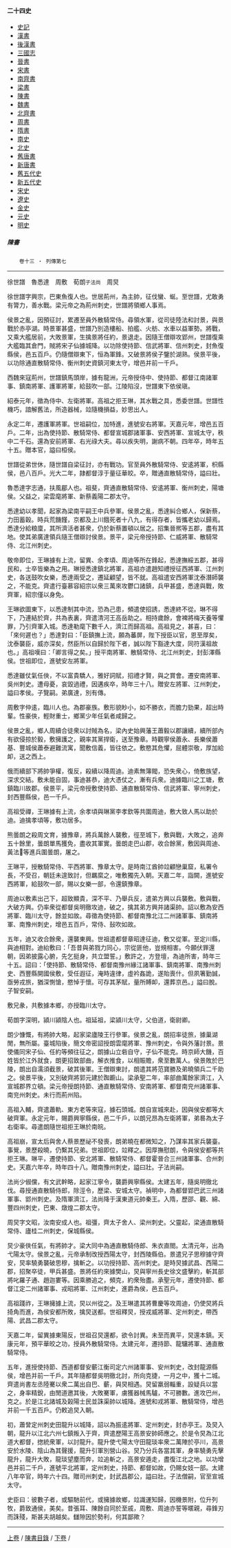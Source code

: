  



#### 二十四史

*   [史記](../a01/a01.md)
*   [漢書](../a02/a02.md)
*   [後漢書](../a03/a03.md)
*   [三國志](../a04/a04.md)
*   [晉書](../a05/a05.md)
*   [宋書](../a06/a06.md)
*   [南齊書](../a07/a07.md)
*   [梁書](../a08/a08.md)
*   [陳書](../a09/a09.md)
*   [魏書](../a10/a10.md)
*   [北齊書](../a11/a11.md)
*   [周書](../a12/a12.md)
*   [隋書](../a13/a13.md)
*   [南史](../a14/a14.md)
*   [北史](../a15/a15.md)
*   [舊唐書](../a16/a16.md)
*   [新唐書](../a17/a17.md)
*   [舊五代史](../a18/a18.md)
*   [新五代史](../a19/a19.md)
*   [宋史](../a20/a20.md)
*   [遼史](../a21/a21.md)
*   [金史](../a22/a22.md)
*   [元史](../a23/a23.md)
*   [明史](../a24/a24.md)


##### 陳書
　　`卷十三 ‧ 列傳第七`

* * *

徐世譜　魯悉達　周敷　荀朗`子法尚`　周炅

徐世譜字興宗，巴東魚復人也。世居荊州，為主帥，征伐蠻、蜒。至世譜，尤敢勇有膂力，善水戰。梁元帝之為荊州刺史，世譜將領鄉人事焉。

侯景之亂，因預征討，累遷至員外散騎常侍。尋領水軍，從司徒陸法和討景，與景戰於赤亭湖。時景軍甚盛，世譜乃別造樓船、拍艦、火舫、水車以益軍勢。將戰，又乘大艦居前，大敗景軍，生擒景將任約，景退走。因隨王僧辯攻郢州，世譜復乘大艦臨其倉門，賊將宋子仙據城降。以功除使持節、信武將軍、信州刺史，封魚復縣侯，邑五百戶。仍隨僧辯東下，恒為軍鋒。又破景將侯子鑒於湖熟。侯景平後，以功除通直散騎常侍、衡州刺史資鎮河東太守，增邑并前一千戶。

西魏來寇荊州，世譜鎮馬頭岸，據有龍洲，元帝授侍中、使持節、都督江南諸軍事、鎮南將軍、護軍將軍，給鼓吹一部。江陵陷沒，世譜東下依侯瑱。

紹泰元年，徵為侍中、左衛將軍。高祖之拒王琳，其水戰之具，悉委世譜。世譜性機巧，諳解舊法，所造器械，竝隨機損益，妙思出人。

永定二年，遷護軍將軍。世祖嗣位，加特進，進號安右將軍。天嘉元年，增邑五百戶。二年，出為使持節、散騎常侍、都督宣城郡諸軍事、安西將軍、宣城太守，秩中二千石。還為安前將軍、右光祿大夫。尋以疾失明，謝病不朝。四年卒，時年五十五。贈本官，謚曰桓侯。

世譜從弟世休，隨世譜自梁征討，亦有戰功。官至員外散騎常侍、安逺將軍，枳縣侯，邑八百戶。光大二年，隷都督淳于量征華皎。卒，贈通直散騎常侍，謚曰壯。

魯悉達字志通，扶風郿人也。祖斐，齊通直散騎常侍、安逺將軍、衡州刺史，陽塘侯。父益之，梁雲麾將軍、新蔡義陽二郡太守。

悉達幼以孝聞，起家為梁南平嗣王中兵參軍。侯景之亂，悉達糾合鄉人，保新蔡，力田蓄穀。時兵荒饑饉，京都及上川餓死者十八九，有得存者，皆攜老幼以歸焉。悉達分給粮廩，其所濟活者甚衆，仍於新蔡置頓以居之。招集晉熈等五郡，盡有其地。使其弟廣達領兵隨王僧辯討侯景。景平，梁元帝授持節、仁威將軍、散騎常侍、北江州刺史。

敬帝即位，王琳據有上流，留異、余孝頃、周迪等所在鋒起，悉達撫綏五郡，甚得民和，士卒皆樂為之用。琳授悉達鎮北將軍，高祖亦遣趙知禮授征西將軍、江州刺史，各送鼓吹女樂，悉達兩受之，遷延顧望，皆不就。高祖遣安西將軍沈泰潛師襲之，不能克。齊遣行臺慕容紹宗以衆三萬來攻鬱口諸鎮，兵甲甚盛，悉達與戰，敗齊軍，紹宗僅以身免。

王琳欲圖東下，以悉達制其中流，恐為己患，頻遣使招誘，悉達終不從。琳不得下，乃連結於齊，共為表裏，齊遣清河王高岳助之。相持歲餘，會裨將梅天養等懼罪，乃引齊軍入城。悉達勒麾下數千人，濟江而歸高祖。高祖見之，甚喜，曰：「來何遲也？」悉達對曰：「臣鎮撫上流，願為蕃屏，陛下授臣以官，恩至厚矣，沈泰襲臣，威亦深矣，然臣所以自歸於陛下者，誠以陛下豁達大度，同符漢祖故也。」高祖嘆曰：「卿言得之矣。」授平南將軍、散騎常侍、北江州刺史，封彭澤縣侯。世祖即位，進號安左將軍。

悉達雖仗氣任俠，不以富貴驕人，雅好詞賦，招禮才賢，與之賞會。遷安南將軍、吳州刺史。遭母憂，哀毀過禮，因遘疾卒，時年三十八。贈安左將軍、江州刺史，謚曰孝侯。子覽嗣。弟廣達，別有傳。

周敷字仲逺，臨川人也。為郡豪族。敷形貌眇小，如不勝衣，而膽力勁果，超出時輩。性豪俠，輕財重士，鄉黨少年任氣者咸歸之。

侯景之亂，鄉人周續合徒衆以討賊為名，梁內史始興藩王蕭毅以郡讓續，續所部內有欲侵掠於毅，敷擁護之，親率其黨捍衛，送至豫章。時觀寧侯蕭永、長樂侯蕭基、豐城侯蕭泰避難流寓，聞敷信義，皆往依之。敷愍其危懼，屈體崇敬，厚加給卹，送之西上。

俄而續部下將帥爭權，復反，殺續以降周迪。迪素無簿閥，恐失衆心，倚敷族望，深求交結。敷未能自固，事迪甚恭，迪大憑仗之，漸有兵衆。迪據臨川之工塘，敷鎮臨川故郡。侯景平，梁元帝授敷使持節、通直散騎常侍、信武將軍、寧州刺史，封西豐縣侯，邑一千戶。

高祖受禪，王琳據有上流，余孝頃與琳黨李孝欽等共圍周迪，敷大致人馬以助於迪。迪擒孝頃等，敷功居多。

熊曇朗之殺周文育，據豫章，將兵萬餘人襲敷，徑至城下，敷與戰，大敗之，追奔五十餘里，曇朗單馬獲免，盡收其軍實。曇朗走巴山郡，收合餘黨，敷因與周迪、黃法𣰋等進兵圍曇朗，屠之。

王琳平，授散騎常侍、平西將軍、豫章太守。是時南江酋帥竝顧戀巢窟，私署令長，不受召，朝廷未遑致討，但羈縻之，唯敷獨先入朝。天嘉二年，詣闕，進號安西將軍，給鼓吹一部，賜以女樂一部，令還鎮豫章。

周迪以敷素出己下，超致顯貴，深不平、乃舉兵反，遣弟方興以兵襲敷。敷與戰，大破方興。仍率衆從都督吳明徹攻迪，破之，擒其弟方興并諸渠帥。詔以敷為安西將軍、臨川太守，餘並如故。尋徵為使持節、都督南豫北江二州諸軍事、鎮南將軍、南豫州刺史，增邑五百戶，常侍、鼔吹如故。

五年，迪又收合餘衆，還襲東興。世祖遣都督章昭達征迪，敷又從軍。至定川縣，與迪相對。迪紿敷曰：「吾昔與弟戮力同心，宗從匪他，豈規相害。今願伏罪還朝，因弟披露心腑，先乞挺身，共立盟誓。」敷許之，方登壇，為迪所害，時年三十五。詔曰：「使持節、散騎常侍、都督南豫州緣江諸軍事、鎮南將軍、南豫州刺史、西豐縣開國侯敷，受任遐征，淹時違律，虛衿姦詭，遂貽喪什。但夙箸勤誠，亟勞戎旅，猶深惻愴，愍悼于懷。可存其茅賦，量所賻卹，還葬京邑。」謚曰脫。子智安嗣。

敷兄彖，共敷據本鄉，亦授臨川太守。

荀朗字深明，潁川潁陰人也。祖延祖，梁潁川太守，父伯道，衛尉卿。

朗少慷慨，有將帥大略，起家梁廬陵王行參軍。侯景之亂，朗招率徒旅，據巢湖閒，無所屬。臺城陷後，簡文帝密詔授朗雲麾將軍、豫州刺史，令與外藩討景。景使儀同宋子仙、任約等頻往征之，朗據山立砦自守，子仙不能克。時京師大饑，百姓皆於江外就食，朗更招致部曲，解衣推食，以相賑贍，衆至數萬人。侯景敗於巴陵，朗出自濡須截景，破其後軍。王僧辯東討，朗遣其將范寶勝及弟曉領兵二千助之。侯景平後，又別破齊將郭元建於踟躕山。梁承聖二年，率部曲萬餘家濟江，入宣城郡界立頓。梁元帝授朗持節、通直散騎常侍、安南將軍、都督南兖州諸軍事、南兖州刺史。未行而荊州陷。

高祖入輔，齊遣蕭軌、東方老等來寇，據石頭城。朗自宣城來赴，因與侯安都等大破齊軍。永定元年，賜爵興寧縣侯，邑二千戶，以朗兄昂為左衛將軍，弟晷為太子右衛率。尋遣朗隨世祖拒王琳於南皖。

高祖崩，宣太后與舍人蔡景歷祕不發喪，朗弟曉在都微知之，乃謀率其家兵襲臺。事覺，景歷殺曉，仍繫其兄弟。世祖即位，竝釋之。因厚撫慰朗，令與侯安都等共拒王琳。琳平，遷使持節、安北將軍、散騎常侍、都督霍晉合三州諸軍事、合州刺史。天嘉六年卒，時年四十八。贈南豫州刺史，謚曰壯。子法尚嗣。

法尚少俶儻，有文武幹略，起家江寧令，襲爵興寧縣侯。太建五年，隨吳明徹北伐。尋授通直散騎侍郎，除涇令，歷梁、安城太守。禎明中，為都督郢巴武三州諸軍事、郢州刺史。及隋軍濟江，法尚降于漢東道元帥秦王。入隋，歷邵、觀、綿、豐四州刺史，巴東、燉煌二郡太守。

周炅字文昭，汝南安成人也。祖彊，齊太子舍人、梁州刺史。父靈起，梁通直散騎常侍、廬桂二州刺史，保城縣侯。

炅少豪俠任氣，有將帥才。梁大同中為通直散騎侍郎、朱衣直閤。太清元年，出為弋陽太守。侯景之亂，元帝承制改授西陽太守，封西陵縣伯。景遣兄子思穆據守齊安，炅率驍勇襲破思穆，擒斬之。以功授持節、高州刺史。是時炅據武昌、西陽二郡，招聚卒徒，甲兵甚盛。景將任約來據樊山，炅與寧州長史徐文盛擊約，斬其部將叱羅子通、趙迦婁等。因乘勝追之，頻克，約衆殆盡。承聖元年，遷使持節、都督江定二州諸軍事、戎昭將軍、江州刺史，進爵為侯，邑五百戶。

高祖踐祚，王琳擁據上流，炅以州從之。及王琳遣其將曹慶等攻周迪，仍使炅將兵掎角而進，為侯安都所敗，擒炅送都。世祖釋炅，授戎威將軍、定州刺史，帶西陽、武昌二郡太守。

天嘉二年，留異據東陽反，世祖召炅還都，欲令討異。未至而異平，炅還本鎮。天康元年，預平華皎之功，授員外散騎常侍。太建元年，遷持節、龍驤將軍、通直散騎常侍。

五年，進授使持節、西道都督安蘄江衡司定六州諸軍事、安州刺史，改封龍源縣侯，增邑并前一千戶。其年隨都督吳明徹北討，所向克捷，一月之中，獲十二城。齊遣尚書左丞陸騫以衆二萬出自巴、蘄，與炅相遇。炅留羸弱輜重，設疑兵以當之，身率精銳，由閒道邀其後，大敗騫軍，虜獲器械馬驢，不可勝數。進攻巴州，克之。於是江北諸城及榖陽士民並誅渠帥以城降。進號和戎將軍、散騎常侍，增邑并前一千五百戶。仍敕追炅入朝。

初，蕭𧦴定州刺史田龍升以城降，詔以為振逺將軍、定州刺史，封赤亭王。及炅入朝，龍升以江北六州七鎮叛入于齊，齊遣歷陽王高景安帥師應之。於是令炅為江北道大都督，揔統衆軍，以討龍升。龍升使弋陽太守田龍琰率衆二萬陣於亭川，高景安於水陵、陰山為其聲援，龍升引軍別營山谷。炅乃分兵各當其軍，身率驍勇先擊龍升，龍升大敗，龍琰望塵而奔，竝追斬之，高景安遁走，盡復江北之地。以功增邑并前二千戶，進號平北將軍，定州刺史，持節、都督如故，仍賜女妓一部。太建八年卒官，時年六十四。贈司州刺史，封武昌郡公，謚曰壯。子法僧嗣，官至宣城太守。

史臣曰：彼數子者，或驅馳前代，或擁據故鄉，竝識運知歸，因機景附，位升列牧，爵致通侯，美矣。昔張耳、陳餘自同於至戚，周敷、周迪亦誓等暱親，尋鋒刃而誅殘，斯甚夫胡越矣。讎隙因於勢利，何其鄙歟？

* * *

[上卷](012.md) / [陳書目錄](a09.md) / [下卷](014.md) /			  

    